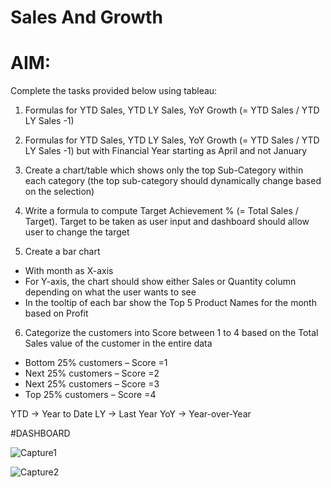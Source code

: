 # Sales And Growth

# AIM:
Complete the tasks provided below using tableau:

1. Formulas for YTD Sales, YTD LY Sales, YoY Growth (= YTD Sales / YTD LY Sales -1)

2. Formulas for YTD Sales, YTD LY Sales, YoY Growth (= YTD Sales / YTD LY Sales -1) but with Financial Year starting as April and not January

3. Create a chart/table which shows only the top Sub-Category within each category (the top sub-category should dynamically change based on the selection)

4. Write a formula to compute Target Achievement % (= Total Sales / Target). Target to be taken as user input and dashboard should allow user to change the target

5. Create a bar chart
  - With month as X-axis
  - For Y-axis, the chart should show either Sales or Quantity column depending on what the user wants to see
  - In the tooltip of each bar show the Top 5 Product Names for the month based on Profit 

6. Categorize the customers into Score between 1 to 4 based on the Total Sales value of the customer in the entire data
  - Bottom 25% customers – Score =1
  - Next 25% customers – Score =2
  - Next 25% customers – Score =3
  - Top 25% customers – Score =4


YTD -> Year to Date
LY -> Last Year
YoY -> Year-over-Year

#DASHBOARD

![Capture1](https://github.com/GeetanjaliWadhwa/SalesAndGrowth_Tableau/assets/86543214/a9b3a717-af74-4079-9623-8549dc672f1a)

![Capture2](https://github.com/GeetanjaliWadhwa/SalesAndGrowth_Tableau/assets/86543214/766271d0-6250-4cb7-98bc-d50724c4edb3)
